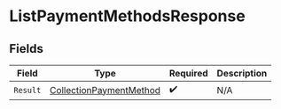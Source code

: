 # ListPaymentMethodsResponse


## Fields

| Field                                                                         | Type                                                                          | Required                                                                      | Description                                                                   |
| ----------------------------------------------------------------------------- | ----------------------------------------------------------------------------- | ----------------------------------------------------------------------------- | ----------------------------------------------------------------------------- |
| `Result`                                                                      | [CollectionPaymentMethod](../../Models/Components/CollectionPaymentMethod.md) | :heavy_check_mark:                                                            | N/A                                                                           |